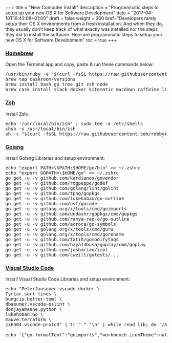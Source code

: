 +++
title = "New Computer Install"
description = "Programmatic steps to setup up your new OS X for Software Development"
date = "2017-04-10T16:43:08+01:00"
draft = false
weight = 200
bref="Developers rarely setup their OS X environments from a fresh installation. And when they do, they usually don't keep track of what exactly was installed nor the steps they did to install the software. Here are programmatic steps to setup your new OS X for Software Development"
toc = true
+++

<h3 class="section-head" id="h-homebrew"><a href="#h-homebrew">Homebrew</a></h3>

Open the Terminal.app and copy, paste & run these commands below:

<pre class="code">
/usr/bin/ruby -e "$(curl -fsSL https://raw.githubusercontent.com/Homebrew/install/master/install)"
brew tap caskroom/versions
brew install bash go tree git zsh node
brew cask install slack docker kitematic macdown caffeine licecap etcher royal-tsx divvy sublime-text visual-studio-code-insiders google-chrome
</pre>


<h3 class="section-head" id="h-zsh"><a href="#h-zsh">Zsh</a></h3>

Install Zsh:

<pre class="code">
echo '/usr/local/bin/zsh' | sudo tee -a /etc/shells 
chsh -s /usr/local/bin/zsh
sh -c "$(curl -fsSL https://raw.githubusercontent.com/robbyrussell/oh-my-zsh/master/tools/install.sh)"
</pre>


<h3 class="section-head" id="h-golang"><a href="#h-golang">Golang</a></h3>

Install Golang Libraries and setup environment:

<pre class="code">
echo "export PATH=\$PATH:$HOME/go/bin" >> ~/.zshrc
echo "export GOPATH=\$HOME/go" >> ~/.zshrc
go get -u -v github.com/kardianos/govendor
go get -u -v github.com/rogpeppe/godef
go get -u -v github.com/golang/lint/golint
go get -u -v github.com/tpng/gopkgs
go get -u -v github.com/lukehoban/go-outline
go get -u -v github.com/nsf/gocode
go get -u -v golang.org/x/tools/cmd/goimports
go get -u -v github.com/uudashr/gopkgs/cmd/gopkgs
go get -u -v github.com/ramya-rao-a/go-outline
go get -u -v github.com/acroca/go-symbols
go get -u -v golang.org/x/tools/cmd/guru
go get -u -v golang.org/x/tools/cmd/gorename
go get -u -v github.com/fatih/gomodifytags
go get -u -v github.com/haya14busa/goplay/cmd/goplay
go get -u -v github.com/josharian/impl
go get -u -v github.com/cweill/gotests/...
</pre>

<h3 class="section-head" id="h-vs-code"><a href="#h-vs-code">Visual Studio Code</a></h3>

Install Visual Studio Code Libraries and setup environment:

<pre class="code">
echo "PeterJausovec.vscode-docker \
Tyriar.sort-lines \
bungcip.better-toml \
dbaeumer.vscode-eslint \
donjayamanne.python \
lukehoban.Go \
mauve.terraform \
zxh404.vscode-proto3" | tr " " "\n" | while read lib; do "/Applications/Visual Studio Code - Insiders.app//Contents/Resources/app/bin/code" --install-extension $lib; done

echo '{"go.formatTool":"goimports","workbench.iconTheme":null,"terminal.integrated.shell.osx":"/usr/local/bin/zsh","workbench.welcome.enabled":false,"editor.cursorBlinking":"solid","editor.tabSize":2,"editor.rulers":[80,100,120]}' | python -m json.tool > "$HOME/Library/Application Support/Code - Insiders/User/settings.json"
</pre>

